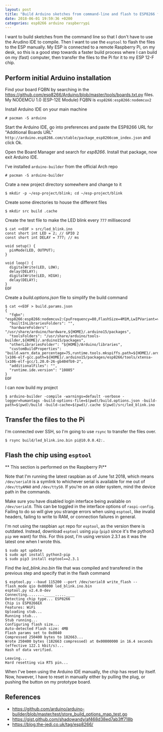 ```yaml
---
layout: post
title: "Build Arduino sketches from command-line and flash to ESP8266 from Pi"
date: 2018-06-01 19:59:36 +0200
categories: esp8266 arduino raspberrypi
---
```


I want to build sketches from the command line so that I don't have to use
the Arudino IDE to compile. Then I want to use the `esptool` to flash the
files to the ESP manually. My ESP is connected to a remote Raspberry Pi,
on my desk, so this is a good step towards a faster build process where I
can build on my (fast) computer, then transfer the files to the Pi for it
to my ESP 12-F chip.

## Perform initial Arduino installation

Find your board FQBN by searching in the https://github.com/esp8266/Arduino/blob/master/tools/boards.txt.py
files. My NODEMCU 1.0 (ESP-12E Module) FQBN is `esp8266:esp8266:nodemcuv2`

Install Arduino IDE on your main machine

    # pacman -S arduino

Start the Arduino IDE, go into preferences and paste the ESP8266 URL for "Additional Boards URL"
`http://arduino.esp8266.com/stable/package_esp8266com_index.json` and click Ok.

Open the Board Manager and search for *esp8266*. Install that package, now exit Arduino IDE. 

I've installed `arduino-builder` from the official Arch repo

    # pacman -S arduino-builder

Crate a new project directory somewhere and change to it

    $ mkdir -p ~/esp-project/blink; cd ~/esp-project/blink

Create some directories to house the different files

    $ mkdir src build .cache

Create the test file to make the LED blink every `777` millisecond

    $ cat <<EOF > src/led_blink.ino
    const short int LED = 2; // GPIO 2
    const short int DELAY = 777; // ms

    void setup() {
      pinMode(LED, OUTPUT);
    }

    void loop() {
      digitalWrite(LED, LOW);
      delay(DELAY);
      digitalWrite(LED, HIGH);
      delay(DELAY);
    }
    EOF

Create a *build.options.json* file to simplify the build command

    $ cat <<EOF > build.params.json
    {
      "fqbn": "esp8266:esp8266:nodemcuv2:CpuFrequency=80,FlashSize=4M1M,LwIPVariant=v2mss536,Debug=Disabled,DebugLevel=None____,FlashErase=none,UploadSpeed=115200",
      "builtInLibrariesFolders": "",
      "hardwareFolders": "/usr/share/arduino/hardware,${HOME}/.arduino15/packages",
      "toolsFolders": "/usr/share/arduino/tools-builder,${HOME}/.arduino15/packages",
      "otherLibrariesFolder": "${HOME}/Arduino/libraries",
      "customBuildProperties": "build.warn_data_percentage=75,runtime.tools.mkspiffs.path=${HOME}/.arduino15/packages/esp8266/tools/mkspiffs/0.2.0,runtime.tools.esptool.path=${HOME}/.arduino15/packages/esp8266/tools/esptool/0.4.13,runtime.tools.xtensa-lx106-elf-gcc.path=${HOME}/.arduino15/packages/esp8266/tools/xtensa-lx106-elf-gcc/1.20.0-26-gb404fb9-2",
      "additionalFiles": "",
      "runtime.ide.version": "10805"
    }
    EOF

I can now build my project

    $ arduino-builder -compile -warnings=default -verbose -logger=humantags -build-options-file=$(pwd)/build.options.json -build-path=$(pwd)/build -build-cache=$(pwd)/.cache $(pwd)/src/led_blink.ino

## Transfer the files to the Pi

I'm connected over SSH, so I'm going to use `rsync` to transfer the files over.

    $ rsync build/led_blink.ino.bin pi@10.0.0.42:.

## Flash the chip using `esptool`

** This section is performed on the Raspberry Pi**

Note that I'm running the latest raspbian as of June 1st 2018, which means `/dev/serial0` is a symlink to whichever serial is available for me out of `/dev/ttyAMA0` and `/dev/ttyS0`. If you're on an older system, mind the device path in the commands.

Make sure you have disabled login interface being available on `/dev/serial0`. This can be toggled in the interface options of `raspi-config`.
Failing to do so will give you strange errors when using `esptool`, like invalid headers, failing to write to RAM, or connection failures in general.

I'm not using the raspbian `apt` repo for `esptool`, as the version there is outdated. Instead, download `esptool` using `pip` (`pip3` since it's the python3 `pip` we want) for this. For this post, I'm using version 2.3.1 as it was the latest one when I wrote this.

    $ sudo apt update
    $ sudo apt install python3-pip
    $ sudo pip3 install esptool==2.3.1

Find the *led_blink.ino.bin* file that was compiled and transfered in the previous step and specify that in the flash command

    $ esptool.py --baud 115200 --port /dev/serial0 write_flash --flash_mode qio 0x00000 led_blink.ino.bin
    esptool.py v2.4.0-dev
    Connecting........_____.....____
    Detecting chip type... ESP8266
    Chip is ESP8266EX
    Features: WiFi
    Uploading stub...
    Running stub...
    Stub running...
    Configuring flash size...
    Auto-detected Flash size: 4MB
    Flash params set to 0x0040
    Compressed 250400 bytes to 182663...
    Wrote 250400 bytes (182663 compressed) at 0x00000000 in 16.4 seconds (effective 122.1 kbit/s)...
    Hash of data verified.

    Leaving...
    Hard resetting via RTS pin...

When I've been using the Arduino IDE manually, the chip has reset by itself. Now, however, I have to reset in manually either by pulling the plug, or pushing the button on my prototype board.

## References
- https://github.com/arduino/arduino-builder/blob/master/test/store_build_options_map_test.go
- https://gist.github.com/shadowandy/af468d38ed7ab3ff718b
- https://blog.the-jedi.co.uk/tag/esp8266/


